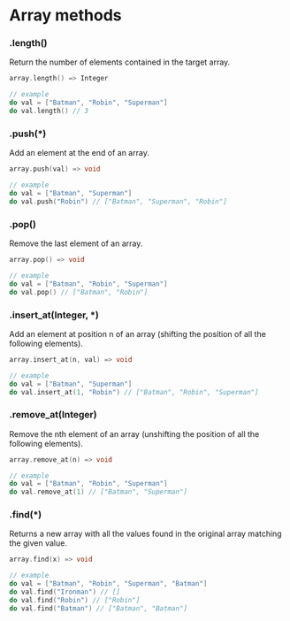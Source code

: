 # Array methods

### .length\(\)

Return the number of elements contained in the target array.

```cpp
array.length() => Integer

// example
do val = ["Batman", "Robin", "Superman"]
do val.length() // 3
```

### .push\(\*\)

Add an element at the end of an array.

```cpp
array.push(val) => void

// example
do val = ["Batman", "Superman"]
do val.push("Robin") // ["Batman", "Superman", "Robin"]
```

### .pop\(\)

Remove the last element of an array.

```cpp
array.pop() => void

// example
do val = ["Batman", "Robin", "Superman"]
do val.pop() // ["Batman", "Robin"]
```

### .insert\_at\(Integer, \*\)

Add an element at position n of an array \(shifting the position of all the following elements\).

```cpp
array.insert_at(n, val) => void

// example
do val = ["Batman", "Superman"]
do val.insert_at(1, "Robin") // ["Batman", "Robin", "Superman"]
```

### .remove\_at\(Integer\)

Remove the nth element of an array \(unshifting the position of all the following elements\).

```cpp
array.remove_at(n) => void

// example
do val = ["Batman", "Robin", "Superman"]
do val.remove_at(1) // ["Batman", "Superman"]
```

### .find\(\*\)

Returns a new array with all the values found in the original array matching the given value.

```cpp
array.find(x) => void

// example
do val = ["Batman", "Robin", "Superman", "Batman"]
do val.find("Ironman") // []
do val.find("Robin") // ["Robin"]
do val.find("Batman") // ["Batman", "Batman"]
```

